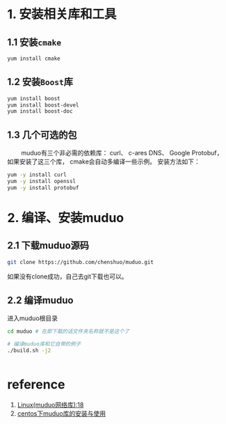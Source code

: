 # 1. 安装相关库和工具
## 1.1 安装`cmake`
```bash
yum install cmake
```

## 1.2 安装`Boost`库
```bash
yum install boost
yum install boost-devel
yum install boost-doc
```

## 1.3 几个可选的包
&emsp;&emsp; muduo有三个非必需的依赖库： curl、 c-ares DNS、 Google Protobuf， 如果安装了这三个库， cmake会自动多编译一些示例。 安装方法如下：
```bash
yum -y install curl
yum -y install openssl
yum -y install protobuf
```

# 2. 编译、安装muduo
## 2.1 下载muduo源码
```bash
git clone https://github.com/chenshuo/muduo.git
```
如果没有clone成功，自己去git下载也可以。

## 2.2 编译muduo
进入muduo根目录
```bash
cd muduo # 在即下载的话文件夹名称就不是这个了

# 编译muduo库和它自带的例子
./build.sh -j2
```


```bash

```

# reference
1. [Linux(muduo网络库):18](https://www.codenong.com/cs105104845/)
2. [centos下muduo库的安装与使用](https://blog.csdn.net/qq_34673519/article/details/97753784)